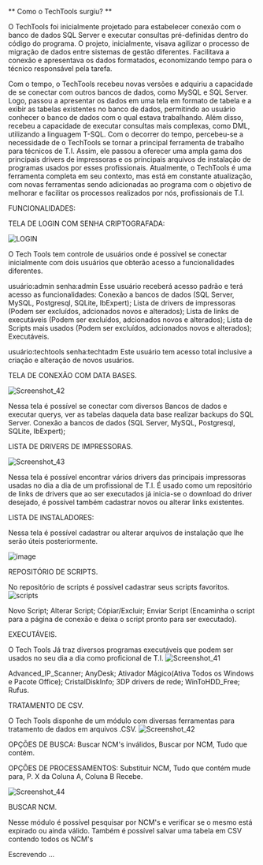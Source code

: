 **      Como o TechTools surgiu?   **

O TechTools foi inicialmente projetado para estabelecer conexão com o banco de dados SQL Server e executar consultas pré-definidas dentro do código do programa.
O projeto, inicialmente, visava agilizar o processo de migração de dados entre sistemas de gestão diferentes. Facilitava a conexão e apresentava os dados formatados, 
economizando tempo para o técnico responsável pela tarefa.

Com o tempo, o TechTools recebeu novas versões e adquiriu a capacidade de se conectar com outros bancos de dados, como MySQL e SQL Server. 
Logo, passou a apresentar os dados em uma tela em formato de tabela e a exibir as tabelas existentes no banco de dados, permitindo ao usuário conhecer o banco de dados com o qual estava trabalhando. 
Além disso, recebeu a capacidade de executar consultas mais complexas, como DML, utilizando a linguagem T-SQL.
Com o decorrer do tempo, percebeu-se a necessidade de o TechTools se tornar a principal ferramenta de trabalho para técnicos de T.I. 
Assim, ele passou a oferecer uma ampla gama dos principais drivers de impressoras e os principais arquivos de instalação de programas usados por esses profissionais.
Atualmente, o TechTools é uma ferramenta completa em seu contexto, mas está em constante atualização, com novas ferramentas sendo adicionadas ao programa com o objetivo de melhorar
e facilitar os processos realizados por nós, profissionais de T.I.

FUNCIONALIDADES:


TELA DE LOGIN COM SENHA CRIPTOGRAFADA:

![LOGIN](https://github.com/EduardoFerreira22/Tech_Tools/assets/104332245/759e38e3-8789-420d-beef-27d645885924)

O Tech Tools tem controle de usuários onde é possível se conectar inicialmente com dois usuários que obterão acesso a funcionalidades diferentes.

usuário:admin 
senha:admin 
Esse usuário receberá acesso padrão e terá acesso as funcionalidades:
Conexão a bancos de dados (SQL Server, MySQL, Postgresql, SQLite, IbExpert);
Lista de drivers de impressoras (Podem ser excluídos, adcionados novos e alterados);
Lista de links de executáveis (Podem ser excluídos, adcionados novos e alterados);
Lista de Scripts mais usados (Podem ser excluídos, adcionados novos e alterados);
Executáveis.

usuário:techtools 
senha:techtadm
Este usuário tem acesso total inclusive a criação e alteração de novos usuários.


TELA DE CONEXÃO COM DATA BASES.

![Screenshot_42](https://github.com/EduardoFerreira22/Tech_Tools/assets/104332245/4ef9aa2b-9e65-471e-a4c0-950eed65961b)

Nessa tela é possível se conectar com diversos Bancos de dados e executar querys, ver as tabelas daquela data base realizar backups do SQL Server.
Conexão a bancos de dados (SQL Server, MySQL, Postgresql, SQLite, IbExpert);


LISTA DE DRIVERS DE IMPRESSORAS.

![Screenshot_43](https://github.com/EduardoFerreira22/Tech_Tools/assets/104332245/2fd44f1c-8929-4aab-b835-668c5dcacb9a)

Nessa tela é possível encontrar vários drivers das principais impressoras usadas no dia a dia de um profissional de T.I.
É usado como um repositório de links de drivers que ao ser executados já inicia-se o download do driver desejado, é possível
também cadastrar novos ou alterar links existentes.

LISTA DE INSTALADORES:

Nessa tela é possível cadastrar ou alterar arquivos de instalação que lhe serão úteis posteriormente.

![image](https://github.com/EduardoFerreira22/Tech_Tools/assets/104332245/008e605d-74a2-4588-b9e5-6692d3ac23d3)


REPOSITÓRIO DE SCRIPTS.

No repositório de scripts é possível cadastrar seus scripts favoritos.
![scripts](https://github.com/EduardoFerreira22/Tech_Tools/assets/104332245/0d0b8171-26bc-41bc-9cd2-18d2f33e9de5)

Novo Script;
Alterar Script;
Cópiar/Excluir;
Enviar Script (Encaminha o script para a página de conexão e deixa o script pronto para ser executado).

EXECUTÁVEIS.

O Tech Tools Já traz diversos programas executáveis que podem ser usados no seu dia a dia como proficional de T.I.
![Screenshot_41](https://github.com/EduardoFerreira22/Tech_Tools/assets/104332245/79a2eca1-e8dd-4fb2-8913-3bde9b261727)

Advanced_IP_Scanner;
AnyDesk;
Ativador Mágico(Ativa Todos os Windows e Pacote Office);
CristalDiskInfo;
3DP drivers de rede;
WinToHDD_Free;
Rufus.

TRATAMENTO DE CSV.

O Tech Tools disponhe de um módulo com diversas ferramentas para tratamento de dados em arquivos .CSV.
![Screenshot_42](https://github.com/EduardoFerreira22/Tech_Tools/assets/104332245/4842706e-bfeb-48a1-936a-0c22be4a5b9a)

OPÇÕES DE BUSCA: Buscar NCM's inválidos, Buscar por NCM, Tudo que contém.

OPÇÕES DE PROCESSAMENTOS:
Substituir NCM, Tudo que contém mude para, P. X da Coluna A, Coluna B Recebe.

![Screenshot_44](https://github.com/EduardoFerreira22/Tech_Tools/assets/104332245/9bf219c6-86f0-4f77-8d5e-d7686e83845b)


BUSCAR NCM.

Nesse módulo é possível pesquisar por NCM's e verificar se o mesmo está expirado ou ainda válido.
Também é possível salvar uma tabela em CSV contendo todos os NCM's 


Escrevendo ...
